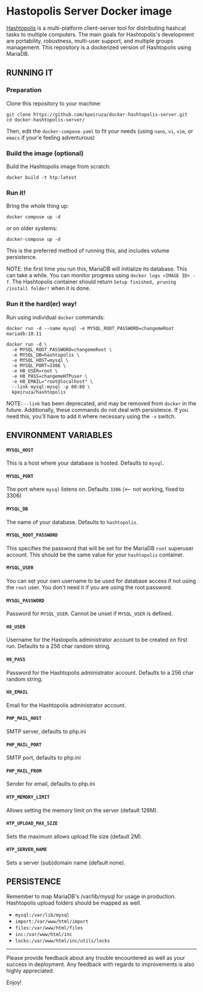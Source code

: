 # Hastopolis Server Docker image

[Hashtopolis](https://github.com/hashtopolis/server) is a multi-platform client-server tool for distributing hashcat tasks to multiple computers. The main goals for Hashtopolis's development are portability, robustness, multi-user support, and multiple groups management. This repository is a dockerized version of Hashtopolis using MariaDB.

## RUNNING IT

### Preparation
Clone this repository to your machine:

```
git clone https://github.com/kpeiruza/docker-hashtopolis-server.git
cd docker-hashtopolis-server/
```

Then, edit the `docker-compose.yaml` to fit your needs (using `nano`, `vi`, `vim`, or `emacs` if your'e feeling adventurous)

### Build the image (optional)
Build the Hashtopolis image from scratch:
```
docker build -t htp:latest
```

### Run it!
Bring the whole thing up:
```
docker compose up -d
```
or on older systems:

```
docker-compose up -d
```

This is the preferred method of running this, and includes volume persistence.

NOTE: the first time you run this, MariaDB will initialize its database. This can take a while. You can monitor progress using `docker logs <IMAGE ID> -f`. The Hashtopolis container should return `Setup finished, pruning /install folder!` when it is done.

### Run it the hard(er) way!
Run using individual `docker` commands:

```
docker run -d --name mysql -e MYSQL_ROOT_PASSWORD=changemeRoot mariadb:10.11
```

```
docker run -d \
  -e MYSQL_ROOT_PASSWORD=changemeRoot \
  -e MYSQL_DB=hashtopolis \
  -e MYSQL_HOST=mysql \
  -e MYSQL_PORT=3306 \
  -e H8_USER=root \
  -e H8_PASS=changemeHTPuser \
  -e H8_EMAIL="root@localhost" \
  --link mysql:mysql -p 80:80 \
  kpeiruza/hashtopolis
```

NOTE: `--link` has been deprecated, and may be removed from `docker` in the future. Additionally, these commands do not deal with persistence. If you need this, you'll have to add it where necessary using the `-v` switch. 

## ENVIRONMENT VARIABLES

#### `MYSQL_HOST`
This is a host where your database is hosted. Defaults to `mysql`.

#### `MYSQL_PORT`
The port where `mysql` listens on. Defaults `3306` (<-- not working, fixed to 3306)

#### `MYSQL_DB`
The name of your database. Defaults to `hashtopolis`.

#### `MYSQL_ROOT_PASSWORD`
This specifies the password that will be set for the MariaDB `root` superuser account. This should be the same value for your `hashtopolis` container.

#### `MYSQL_USER`
You can set your own username to be used for database access if not using the `root` user. You don't need it if you are using the root password.

#### `MYSQL_PASSWORD`
Password for `MYSQL_USER`. Cannot be unset if `MYSQL_USER` is defined.

#### `H8_USER`
Username for the Hastopolis administrator account to be created on first run. Defaults to a 256 char random string.

#### `H8_PASS`
Password for the Hashtopolis administrator account. Defaults to a 256 char random string.

#### `H8_EMAIL`
Email for the Hashtopolis administrator account.

#### `PHP_MAIL_HOST`
SMTP server, defaults to php.ini

#### `PHP_MAIL_PORT`
SMTP port, defaults to php.ini

#### `PHP_MAIL_FROM`
Sender for email, defaults to php.ini

#### `HTP_MEMORY_LIMIT`
Allows setting the memory limit on the server (default 128M).

#### `HTP_UPLOAD_MAX_SIZE`
Sets the maximum allows upload file size (default 2M).

#### `HTP_SERVER_NAME`
Sets a server (sub)domain name (default none).

## PERSISTENCE

Remember to map MariaDB's /var/lib/mysql for usage in production. Hashtopolis upload folders should be mapped as well.

- `mysql:/var/lib/mysql`
- `import:/var/www/html/import`
- `files:/var/www/html/files`
- `inc:/var/www/html/inc`
- `locks:/var/www/html/inc/utils/locks`

-------------------------
Please provide feedback about any trouble encountered as well as your success in deployment. Any feedback with regards to improvements is also highly appreciated.

Enjoy!
